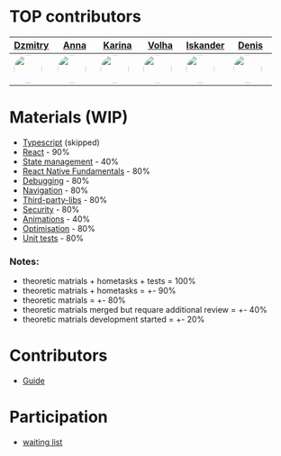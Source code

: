# TOP contributors

| <a href="https://github.com/DzmitryKlokau">Dzmitry</a>                                                                                 | <a href="https://github.com/annakosakova">Anna</a>                                                                                    | <a href="https://github.com/Karina-Trosko">Karina</a>                                                                                  | <a href="https://github.com/PrykhodzkaV">Volha</a>                                                                                   | <a href="https://github.com/unfalse">Iskander</a>                                                                                | <a href="https://github.com/DenisKhatsuk">Denis</a>                                                                                   |
| -------------------------------------------------------------------------------------------------------------------------------------- | ------------------------------------------------------------------------------------------------------------------------------------- | -------------------------------------------------------------------------------------------------------------------------------------- | ------------------------------------------------------------------------------------------------------------------------------------ | -------------------------------------------------------------------------------------------------------------------------------- | ------------------------------------------------------------------------------------------------------------------------------------- |
| <img src="https://github.com/DzmitryKlokau.png?size=400" style="width: 50px; height: 50px;  border-radius: 25px; margin-right: 10px;"> | <img src="https://github.com/annakosakova.png?size=400" style="width: 50px; height: 50px;  border-radius: 25px; margin-right: 10px;"> | <img src="https://github.com/Karina-Trosko.png?size=400" style="width: 50px; height: 50px;  border-radius: 25px; margin-right: 10px;"> | <img src="https://github.com/PrykhodzkaV.png?size=400" style="width: 50px; height: 50px;  border-radius: 25px; margin-right: 10px;"> | <img src="https://github.com/unfalse.png?size=400" style="width: 50px; height: 50px;  border-radius: 25px; margin-right: 10px;"> | <img src="https://github.com/DenisKhatsuk.png?size=400" style="width: 50px; height: 50px;  border-radius: 25px; margin-right: 10px;"> |

# Materials (WIP)

- [Typescript](typescript/index.md) (skipped)
- [React](/react/README.md) - 90%
- [State management](/state_management/index.md) - 40%
- [React Native Fundamentals](/react_native_fundamentals/index.md) - 80%
- [Debugging](/debugging/README.md) - 80%
- [Navigation](navigation/index.md) - 80%
- [Third-party-libs](third-party-libs/README.md) - 80%
- [Security](security/README.md) - 80%
- [Animations](animations/index.md) - 40%
- [Optimisation](optimisation/index.md) - 80%
- [Unit tests](unit-testing/index.md) - 80%

### Notes:

- theoretic matrials + hometasks + tests = 100%
- theoretic matrials + hometasks = +- 90%
- theoretic matrials = +- 80%
- theoretic matrials merged but requare additional review = +- 40%
- theoretic matrials development started = +- 20%

# Contributors

- [Guide](CONTRIBUTING.md)

# Participation

- [waiting list](https://github.com/rolling-scopes-school/react-native-course/discussions/69)
